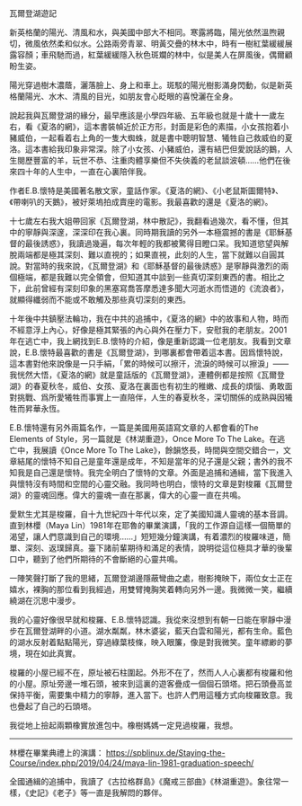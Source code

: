 瓦爾登湖遊記

新英格蘭的陽光、清風和水，與美國中部大不相同。寒露將臨，陽光依然溫煦親切，微風依然柔和似水。公路兩旁青翠、明黃交疊的林木中，時有一樹紅葉緩緩展露容顏；車飛馳而過，紅葉緩緩隱入秋色斑斕的林中，似是美人在屏風後，偶爾顧盼生姿。

陽光穿過樹木濃蔭，灑落臉上、身上和車上。斑駁的陽光樹影滿身閃動，似是新英格蘭陽光、水木、清風的目光，如朋友會心眨眼的喜悅灑在全身。

說起我與瓦爾登湖的緣分，最早應該是小學四年級、五年級也就是十歲十一歲左右，看《夏洛的網》，這本書裝幀近於正方形，封面是彩色的素描，小女孩抱着小豬威伯，一起看着右上角的一隻大蜘蛛，就是書中聰明智慧、犧牲自己救威伯的夏洛。這本書給我印象非常深。除了小女孩、小豬威伯，還有結巴但愛說話的鵝，人生閱歷豐富的羊，玩世不恭、注重肉體享樂但不失俠義的老鼠談波頓……他們在後來四十年的人生中，一直在心裏陪伴我。

作者E.B.懷特是美國著名散文家，童話作家。《夏洛的網》、《小老鼠斯圖爾特》、《帶喇叭的天鵝》，被好萊塢拍成賣座的電影。我最喜歡的還是《夏洛的網》。

十七歲左右我大姐帶回家《瓦爾登湖，林中散記》，我翻看過幾次，看不懂，但其中的寧靜與深邃，深深印在我心裏。同時期我讀的另外一本極震撼的書是《耶穌基督的最後誘惑》，我讀過幾遍，每次年輕的我都被驚得目瞪口呆。我知道慾望與解脫兩端都是極其深刻、難以直視的；如果直視，此刻的人生，當下就難以自圓其說。對當時的我來說，《瓦爾登湖》和《耶穌基督的最後誘惑》是寧靜與激烈的兩個極端，都是我難以完全領會，但知道其中談到一些真切深刻東西的書。相比之下，此前曾經有深刻印象的黑塞寫喬答摩悉達多聞大河逝水而悟道的《流浪者》，就顯得纖弱而不能或不敢觸及那些真切深刻的東西。

十年後中共鎮壓法輪功，我在中共的追捕中，《夏洛的網》中的故事和人物，時而不經意浮上內心，好像是極其緊張的內心與外在壓力下，安慰我的老朋友。2001年在逃亡中，我上網找到E.B.懷特的介紹，像是重新認識一位老朋友。我看到文章說，E.B.懷特最喜歡的書是《瓦爾登湖》，到哪裏都會帶着這本書。因爲懷特說，這本書對他來說像是一只手絹，「累的時候可以擦汗，流淚的時候可以擦淚」——我恍然大悟，《夏洛的網》就是童話版的《瓦爾登湖》，連體例都是按照《瓦爾登湖》的春夏秋冬，威伯、女孩、夏洛在裏面也有初生的稚嫩、成長的煩惱、勇敢面對挑戰、爲所愛犧牲而事實上一直陪伴，人生的春夏秋冬，深切關係的成熟與因犧牲而昇華永恆。

E.B.懷特還有另外兩篇名作，一篇是美國用英語寫文章的人都會看的The Elements of Style，另一篇就是《林湖重遊》，Once More To The Lake。在逃亡中，我展讀《Once More To The Lake》，餘韻悠長，時間與空間交錯合一，文章結尾的懷特不知自己是童年還是成年，不知是當年的兒子還是父親；書外的我不知我是自己還是懷特。我完全明白了懷特的文章。外面是追捕和通緝，當下我進入與懷特沒有時間和空間的心靈交融。我同時也明白，懷特的文章是對梭羅《瓦爾登湖》的靈魂回應。偉大的靈魂一直在那裏，偉大的心靈一直在共鳴。

愛默生尤其是梭羅，自十九世紀四十年代以來，定了美國知識人靈魂的基本音調。直到林櫻（Maya Lin）1981年在耶魯的畢業演講，「我的工作源自這樣一個簡單的渴望，讓人們意識到自己的環境……」短短幾分鐘演講，有着濃烈的梭羅味道，簡單、深刻、返璞歸真。臺下諸前輩期待和滿足的表情，說明從這位極具才華的後輩口中，聽到了他們所期待的不會斷絕的心靈共鳴。

一陣笑聲打斷了我的思緒，瓦爾登湖邊隱蔽彎曲之處，樹影掩映下，兩位女士正在嬉水，裸胸的那位看到我經過，用雙臂掩胸笑着轉向另外一邊。我微微一笑，繼續繞湖在沉思中漫步。

我的心靈好像很早就和梭羅、E.B.懷特認識。我從來沒想到有朝一日能在寧靜中漫步在瓦爾登湖畔的小道。湖水粼粼，林木婆娑，藍天白雲和陽光，都有生命。藍色的湖水反射着點點陽光，穿過綠葉枝條，映入眼簾，像是對我微笑。童年縹緲的夢境，現在如此真實。

梭羅的小屋已經不在，原址被石柱圍起。外形不在了，然而人人心裏都有梭羅和他的小屋。原址旁邊一堆石頭，被來到這裏的遊客疊成一個個石頭塔。把石頭疊高並保持平衡，需要集中精力的寧靜，進入當下。也許人們用這種方式向梭羅致意。我也疊起了自己的石頭塔。

我從地上撿起兩顆橡實放進包中。橡樹媽媽一定見過梭羅，我想。

----------------------
林櫻在畢業典禮上的演講：
https://spblinux.de/Staying-the-Course/index.php/2019/04/24/maya-lin-1981-graduation-speech/


全國通緝的追捕中，我讀了《古拉格群島》《魔戒三部曲》《林湖重遊》。象往常一樣，《史記》《老子》等一直是我解悶的夥伴。
